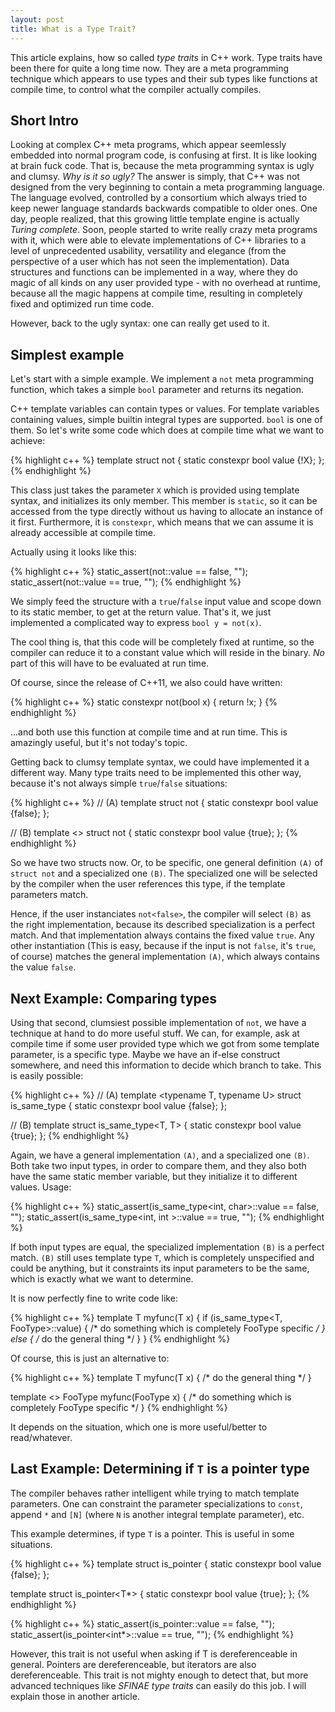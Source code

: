 ```yaml
---
layout: post
title: What is a Type Trait?
---
```


This article explains, how so called *type traits* in C++ work.
Type traits have been there for quite a long time now. They are a meta programming technique which appears to use types and their sub types like functions at compile time, to control what the compiler actually compiles.

## Short Intro

Looking at complex C++ meta programs, which appear seemlessly embedded into normal program code, is confusing at first.
It is like looking at brain fuck code.
That is, because the meta programming syntax is ugly and clumsy.
*Why is it so ugly?*
The answer is simply, that C++ was not designed from the very beginning to contain a meta programming language.
The language evolved, controlled by a consortium which always tried to keep newer language standards backwards compatible to older ones.
One day, people realized, that this growing little template engine is actually *Turing complete*. 
Soon, people started to write really crazy meta programs with it, which were able to elevate implementations of C++ libraries to a level of unprecedented usability, versatility and elegance (from the perspective of a user which has not seen the implementation). 
Data structures and functions can be implemented in a way, where they do magic of all kinds on any user provided type - with no overhead at runtime, because all the magic happens at compile time, resulting in completely fixed and optimized run time code.

However, back to the ugly syntax: one can really get used to it.

## Simplest example

Let's start with a simple example.
We implement a `not` meta programming function, which takes a simple `bool` parameter and returns its negation.

C++ template variables can contain types or values.
For template variables containing values, simple builtin integral types are supported. `bool` is one of them.
So let's write some code which does at compile time what we want to achieve:

{% highlight c++ %}
template <bool X>
struct not
{
    static constexpr bool value {!X};
};
{% endhighlight %}

This class just takes the parameter `X` which is provided using template syntax, and initializes its only member.
This member is `static`, so it can be accessed from the type directly without us having to allocate an instance of it first.
Furthermore, it is `constexpr`, which means that we can assume it is already accessible at compile time.

Actually using it looks like this:

{% highlight c++ %}
static_assert(not<true >::value == false, "");
static_assert(not<false>::value == true,  "");
{% endhighlight %}

We simply feed the structure with a `true`/`false` input value and scope down to its static member, to get at the return value. 
That's it, we just implemented a complicated way to express `bool y = not(x)`.

The cool thing is, that this code will be completely fixed at runtime, so the compiler can reduce it to a constant value which will reside in the binary.
*No* part of this will have to be evaluated at run time.

Of course, since the release of C++11, we also could have written:

{% highlight c++ %}
static constexpr not(bool x) 
{
    return !x;
}
{% endhighlight %}

...and both use this function at compile time and at run time.
This is amazingly useful, but it's not today's topic.

Getting back to clumsy template syntax, we could have implemented it a different way.
Many type traits need to be implemented this other way, because it's not always simple `true`/`false` situations:

{% highlight c++ %}
// (A)
template <bool X>
struct not
{
    static constexpr bool value {false};
};

// (B)
template <>
struct not<false>
{
    static constexpr bool value {true};
};
{% endhighlight %}

So we have two structs now.
Or, to be specific, one general definition `(A)` of `struct not` and a specialized one `(B)`.
The specialized one will be selected by the compiler when the user references this type, if the template parameters match.

Hence, if the user instanciates `not<false>`, the compiler will select `(B)` as the right implementation, because its described specialization is a perfect match.
And that implementation always contains the fixed value `true`.
Any other instantiation (This is easy, because if the input is not `false`, it's `true`, of course) matches the general implementation `(A)`, which always contains the value `false`.

## Next Example: Comparing types

Using that second, clumsiest possible implementation of `not`, we have a technique at hand to do more useful stuff.
We can, for example, ask at compile time if some user provided type which we got from some template parameter, is a specific type.
Maybe we have an if-else construct somewhere, and need this information to decide which branch to take.
This is easily possible:

{% highlight c++ %}
// (A)
template <typename T, typename U>
struct is_same_type
{
    static constexpr bool value {false};
};

// (B)
template <typename T>
struct is_same_type<T, T>
{
    static constexpr bool value {true};
};
{% endhighlight %}

Again, we have a general implementation `(A)`, and a specialized one `(B)`.
Both take two input types, in order to compare them, and they also both have the same static member variable, but they initialize it to different values.
Usage:

{% highlight c++ %}
static_assert(is_same_type<int, char>::value == false, "");
static_assert(is_same_type<int, int >::value == true,  "");
{% endhighlight %}

If both input types are equal, the specialized implementation `(B)` is a perfect match.
`(B)` still uses template type `T`, which is completely unspecified and could be anything, but it constraints its input parameters to be the same, which is exactly what we want to determine.

It is now perfectly fine to write code like:

{% highlight c++ %}
template <typename T>
T myfunc(T x)
{
    if (is_same_type<T, FooType>::value) {
        /* do something which is completely FooType specific */
    } else {
        /* do the general thing */
    }
}
{% endhighlight %}

Of course, this is just an alternative to:

{% highlight c++ %}
template <typename T>
T myfunc(T x)
{ /* do the general thing */ }

template <>
FooType myfunc(FooType x)
{ /* do something which is completely FooType specific */ }
{% endhighlight %}

It depends on the situation, which one is more useful/better to read/whatever.

## Last Example: Determining if `T` is a pointer type

The compiler behaves rather intelligent while trying to match template parameters.
One can constraint the parameter specializations to `const`, append `*` and `[N]` (where `N` is another integral template parameter), etc.

This example determines, if type `T` is a pointer.
This is useful in some situations.

{% highlight c++ %}
template <typename T>
struct is_pointer
{
    static constexpr bool value {false};
};

template <typename T>
struct is_pointer<T*>
{
    static constexpr bool value {true};
};
{% endhighlight %}

{% highlight c++ %}
static_assert(is_pointer<int >::value == false, "");
static_assert(is_pointer<int*>::value == true,  "");
{% endhighlight %}

However, this trait is not useful when asking if T is dereferenceable in general.
Pointers are dereferenceable, but iterators are also dereferenceable.
This trait is not mighty enough to detect that, but more advanced techniques like *SFINAE type traits* can easily do this job.
I will explain those in another article.

